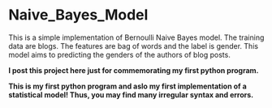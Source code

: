 # Naive_Bayes_Model

This is a simple implementation of Bernoulli Naive Bayes model. 
The training data are blogs. The features are bag of words and the label is gender. This model aims to predicting the genders of the authors of blog posts.

<b>I post this project here just for commemorating my first python program.</b>

<b>This is my first python program and aslo my first implementation of a statistical model! Thus, you may find many irregular syntax and errors.</b>
